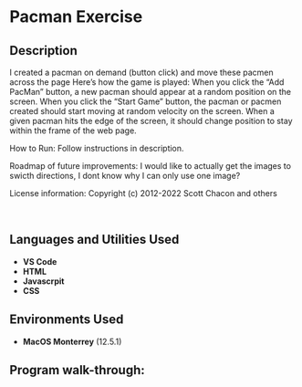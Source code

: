 <h1>Pacman Exercise</h1>



<h2>Description</h2>
I created a pacman on demand (button click) and move these pacmen across the page
Here’s how the game is played:
When you click the “Add PacMan” button, a new pacman should appear at a random position on the screen.
When you click the “Start Game” button, the pacman or pacmen created should start moving at random velocity on the screen.
When a given pacman hits the edge of the screen, it should change position to stay within the frame of the web page.

How to Run: Follow instructions in description. 



Roadmap of future improvements: I would like to actually get the images to swicth directions, I dont know why I can only use one image?

License information: Copyright (c) 2012-2022 Scott Chacon and others

<br />


<h2>Languages and Utilities Used</h2>

- <b>VS Code</b> 
- <b>HTML</b>
- <b>Javascrpit</b>
- <b>CSS</b>

<h2>Environments Used </h2>

- <b>MacOS Monterrey</b> (12.5.1)


<h2>Program walk-through:</h2>

<p align="center">
